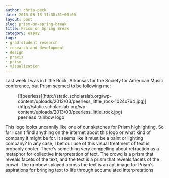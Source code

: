 ```yaml
---
author: chris-peck
date: 2013-03-18 11:38:31+00:00
layout: post
slug: prism-on-spring-break
title: Prism on Spring Break
category: essay
tags:
- grad student research
- research and development
- design
- praxis
- prism
- visualization
---
```


Last week I was in Little Rock, Arkansas for the Society for American Music conference, but Prism seemed to be following me:

<figure>
  [![peerless](http://static.scholarslab.org/wp-content/uploads/2013/03/peerless_little_rock-1024x764.jpg)](http://static.scholarslab.org/wp-content/uploads/2013/03/peerless_little_rock.jpg)
  <figcaption>
 peerless rainbow logo
</figcaption>

</figure>

This logo looks uncannily like one of our sketches for Prism highlighting. So far I can't find anything on the internet about this logo or what kind of company it might be for. It seems like it must be a paint or lighting company? In any case, I bet our use of this visual treatment of text is probably cooler. There's something very compelling about refraction as a metaphor for collective interpretation of text. The crowd is a prism that reveals facets of the text, and the text is a prism that reveals facets of the crowd. The rainbow splayed across the text is an apt image for Prism's aspirations for bringing text to life through accumulated interpretations.
